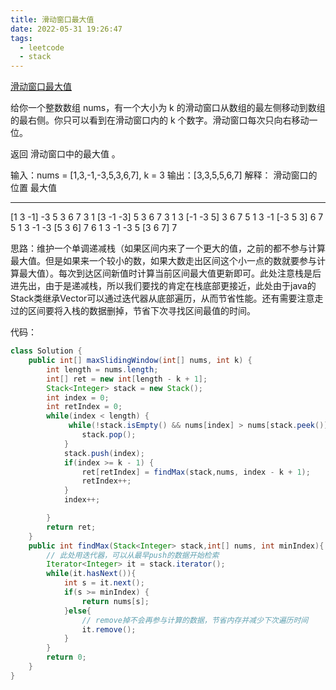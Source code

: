 ```yaml
---
title: 滑动窗口最大值
date: 2022-05-31 19:26:47
tags:
  - leetcode
  - stack
---
```


[滑动窗口最大值](https://leetcode.cn/problems/sliding-window-maximum/)

给你一个整数数组 nums，有一个大小为 k 的滑动窗口从数组的最左侧移动到数组的最右侧。你只可以看到在滑动窗口内的 k 个数字。滑动窗口每次只向右移动一位。

返回 滑动窗口中的最大值 。

<!--more-->

输入：nums = [1,3,-1,-3,5,3,6,7], k = 3
输出：[3,3,5,5,6,7]
解释：
滑动窗口的位置                最大值
---------------               -----
[1  3  -1] -3  5  3  6  7       3
 1 [3  -1  -3] 5  3  6  7       3
 1  3 [-1  -3  5] 3  6  7       5
 1  3  -1 [-3  5  3] 6  7       5
 1  3  -1  -3 [5  3  6] 7       6
 1  3  -1  -3  5 [3  6  7]      7

思路：维护一个单调递减栈（如果区间内来了一个更大的值，之前的都不参与计算最大值。但是如果来一个较小的数，如果大数走出区间这个小一点的数就要参与计算最大值）。每次到达区间新值时计算当前区间最大值更新即可。此处注意栈是后进先出，由于是递减栈，所以我们要找的肯定在栈底部更接近，此处由于java的Stack类继承Vector可以通过迭代器从底部遍历，从而节省性能。还有需要注意走过的区间要将入栈的数据删掉，节省下次寻找区间最值的时间。

代码：

```java
class Solution {
    public int[] maxSlidingWindow(int[] nums, int k) {
        int length = nums.length;
        int[] ret = new int[length - k + 1];
        Stack<Integer> stack = new Stack();
        int index = 0;
        int retIndex = 0;
        while(index < length) {
             while(!stack.isEmpty() && nums[index] > nums[stack.peek()]) {
                stack.pop();
            }
            stack.push(index);
            if(index >= k - 1) {
                ret[retIndex] = findMax(stack,nums, index - k + 1);
                retIndex++;
            }
            index++;

        }
        return ret;
    }
    public int findMax(Stack<Integer> stack,int[] nums, int minIndex){
        // 此处用迭代器，可以从最早push的数据开始检索
        Iterator<Integer> it = stack.iterator();
        while(it.hasNext()){
            int s = it.next();
            if(s >= minIndex) {
                return nums[s];
            }else{
                // remove掉不会再参与计算的数据，节省内存并减少下次遍历时间
                it.remove();
            }
        }
        return 0;
    }
}
```



